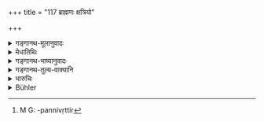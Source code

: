 +++
title = "117 ब्राह्मणः क्षत्रियो"

+++

<details><summary>गङ्गानथ-मूलानुवादः</summary>

The Brāhmaṇa or the Kṣatriya must not lend money on interest; but he may advance a little to unrighteous men for sacred purposes.—(117)
</details>

<details><summary>मेधातिथिः</summary>

**धर्मार्थम्** इति पूर्वोक्तैवापत्तिवृत्तिर्[^२२६] वेदितव्या । **पापीयस** इति वचनाद् धार्मिकाद् अल्पापि न ग्रहीतव्या । यद् उक्तम् "अध्यापनतुल्यानि कृषिवाणिज्यकुसीदानि" तद् आपद्गतेन ॥ १०.११७ ॥


[^२२६]:
     M G: -pannivṛttir
</details>

<details><summary>गङ्गानथ-भाष्यानुवादः</summary>

‘*For sacred purposes*’—This implies that what is here permitted refers to livelihood in abnormal times.

‘*To unrighteous men*’—This shows that from the righteous man no interest shall be taken.

What has been said regarding ‘Agriculture, Trade and Money-lending being equal to Teaching’ pertains to *abnormal times*.—(117)
</details>

<details><summary>गङ्गानथ-तुल्य-वाक्यानि</summary>

*Vaśiṣṭha* (2.40-44).—‘A Brāhmaṇa and Kṣatriya shall lend money like
usurers. They quote the following—“He who, acquiring property cheap,
gives it for a high price, is called a *usurer* and blamed among those
who recite the Veda. Brahmā weighed in the scales the crime of killing a
learned Brāhmaṇa against the crime of usury and the slayer of the
Brāhmaṇa went upwards.”—They may lend gold, at pleasure, to a person who
entirely neglects his sacred duties and is exceedingly wicked,—taking
double its value on repayment,—and grain, trebling the original price.’
</details>

<details><summary>भारुचिः</summary>

आपत्कल्पे ऽपीत्य् अर्थः । एवं च सति दण्डापूपिकया प्रकृताव् अपि ब्राह्मणस्य वृद्धेर् अत्यन्तप्रतिषेधः, अस्वयंकरणपक्षे ऽपि । तथा मन्त्रे वार्धुषिकापवादः श्रूयते, "किं ते कृण्वन्ति कीकटेषु गावः" इत्य् एवमादि । अथ वेतरवृत्तिस्तुत्यर्थो ऽयं श्लोकः, क्रमार्थो वा । एवं च सत्य् अन्यास्व् आपत्कल्पवृत्तिष्व् अपि विद्यमानासु नैनं अनुतिष्ठेत् स्वयम् । किं तर्हि तदभावे । गुरुत्वाद् अस्याः । तथा च मन्त्रवर्ण इत्य् उक्तम् ॥ १०.११७ ॥
</details>

<details><summary>Bühler</summary>

117	Neither a Brahmana, nor a Kshatriya must lend (money at) interest; but at his pleasure (either of them) may, in times of distress when he requires money) for sacred purposes, lend to a very sinful man at a small interest.
</details>
